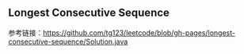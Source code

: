 Longest Consecutive Sequence
----------------------------

参考链接：<https://github.com/tg123/leetcode/blob/gh-pages/longest-consecutive-sequence/Solution.java>